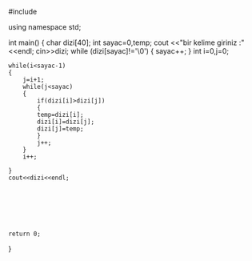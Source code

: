 #include <iostream>

using namespace std;

int main()
{
    char dizi[40];
    int sayac=0,temp;
    cout <<"bir kelime giriniz :"<<endl;
    cin>>dizi;
    while (dizi[sayac]!='\0')
    {
        sayac++;
    }
    int i=0,j=0;

    while(i<sayac-1)
    {
        j=i+1;
        while(j<sayac)
        {
            if(dizi[i]>dizi[j])
            {
            temp=dizi[i];
            dizi[i]=dizi[j];
            dizi[j]=temp;
            }
            j++;
        }
        i++;

    }
    cout<<dizi<<endl;







    return 0;
}
